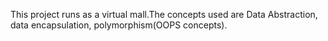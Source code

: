 This project runs as a virtual mall.The concepts used are Data Abstraction, data encapsulation, polymorphism(OOPS concepts).
